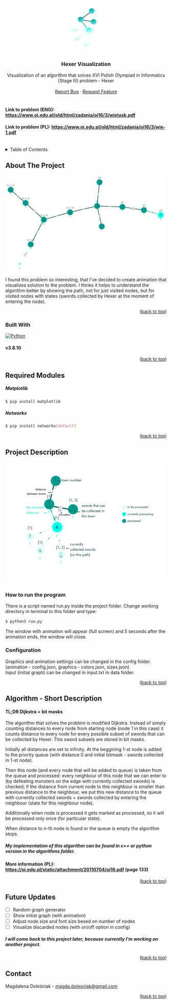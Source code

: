 <!-- PROJECT LOGO -->
<div align="center">

  <a href="https://github.com/y3snt/Hexer-Visualization">
    <img src="images/logo.png" alt="Logo" width="150" height="150">
  </a>


 <h3 align="center">Hexer Visualization</h3>
  <p align="center">
    Visualization of an algorithm that solves XVI Polish Olympiad in Informatics (Stage III) problem - Hexer
    <br />
    <br />
    <a href="https://github.com/github_username/repo_name/issues">Report Bug</a>
    ·
    <a href="https://github.com/github_username/repo_name/issues">Request Feature</a>
  </p>
</div>

# 
#### Link to problem (ENG): https://www.oi.edu.pl/old/html/zadania/oi16/3/wietask.pdf
#### Link to problem (PL): https://www.oi.edu.pl/old/html/zadania/oi16/3/wie-1.pdf
<br />


<!-- TABLE OF CONTENTS -->
<details>
  <summary>Table of Contents</summary>
  <ol>
    <li><a href="#about-the-project">About The Project</a></li>
    <li><a href="#required-modules">Required Modules</a></li>
    <li><a href="#project-description">Project Description</a></li>
    <li><a href="#algorithm---short-description">Algorithm - Short Description</a></li>
    <li><a href="#future-updates">Future Updates</a></li>
    <li><a href="#contact">Contact</a></li>
  </ol>
</details>


## About The Project

![Screen Shot][screenshot]

I found this problem so interesting, that I've decided to create animation that visualizes solution to the problem. I thinks it helps to understand the algorithm better by showing the path, not for just visited nodes, but for visited nodes with states (swords collected by Hexer at the moment of entering the node).

<p align="right">(<a href="#top">back to top</a>)</p>


### Built With

[![Python]][Python-url] 
#### v3.8.10

<p align="right">(<a href="#top">back to top</a>)</p>


## Required Modules 

##### Matplotlib
```sh
$ pip install matplotlib
```

##### Networkx
```sh
$ pip install networkx[default]
```

<p align="right">(<a href="#top">back to top</a>)</p>


## Project Description

![Graph Description][description]

### How to run the program
There is a script named run.py inside the project folder. Change working directory in terminal to this folder and type:

```sh
$ python3 run.py
```
The window with animation will appear (full screen) and 5 seconds after the animation ends, the window will close.

### Configuration
Graphics and animation settings can be changed in the config folder. (animation - config.json, graphics - colors.json, sizes.json)
<br />
Input (initial graph) can be changed in input.txt in data folder.

<p align="right">(<a href="#top">back to top</a>)</p>


## Algorithm - Short Description

#### TL;DR Dijkstra + bit masks

The algorithm that solves the problem is modified Dijkstra. Instead of simply counting distances to every node from starting node (node 1 in this case) it counts distance to every node for every possible subset of swords that can be collected by Hexer. This sword subsets are stored in bit masks.

Initially all distances are set to infinity.
At the beggining 1-st node is added to the priority queue (with distance 0 and initial bitmask - swords collected in 1-st node).

Then this node (and every node that will be added to queue) is taken from the queue and processed: every neighbour of this node that we can enter to (by defeating monsters on the edge with currently collected swords) is checked; if the distance from current node to this neighbour is smaller than previous distance to the neighbour, we put this new distance to the queue with currently collected swords + swords collected by entering the neighbour (state for this neighbour node).

Additionally when node is processed it gets marked as processed, so it will be processed only once (for particular state).

When distance to n-th node is found or the queue is empty the algorithm stops.

##### My implementation of this algorithm can be found in c++ or python version in the algorithms folder.

#### More information (PL): https://oi.edu.pl/static/attachment/20110704/oi16.pdf (page 133)

<p align="right">(<a href="#top">back to top</a>)</p>


## Future Updates

- [ ] Random graph generator
- [ ] Show initial graph (with animation)
- [ ] Adjust node size and font size besed on number of nodes
- [ ] Visualize discarded nodes (with on/off option in config)

##### I will come back to this project later, because currently I'm working on another project.

<p align="right">(<a href="#top">back to top</a>)</p>

<!-- CONTACT -->
## Contact

Magdalena Doleśniak - magda.dolesniak@gmail.com

<p align="right">(<a href="#top">back to top</a>)</p>


<!-- MARKDOWN LINKS & IMAGES -->
<!-- https://www.markdownguide.org/basic-syntax/#reference-style-links -->
[issues-shield]: https://img.shields.io/github/issues/github_username/repo_name.svg?style=for-the-badge
[issues-url]: https://github.com/github_username/repo_name/issues
[linkedin-shield]: https://img.shields.io/badge/-LinkedIn-black.svg?style=for-the-badge&logo=linkedin&colorB=555
[linkedin-url]: https://linkedin.com/in/linkedin_username
[screenshot]: images/screenshot.png
[description]: images/graph_description.png
[Python]: https://img.shields.io/badge/python-3670A0?style=for-the-badge&logo=python&logoColor=ffdd54
[Python-url]: https://www.python.org/
